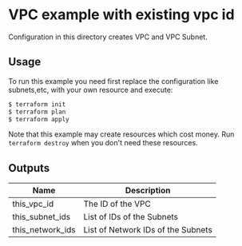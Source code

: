 # VPC example with existing vpc id

Configuration in this directory creates VPC and VPC Subnet.

## Usage
To run this example you need first replace the configuration like subnets,etc, with your own resource and execute:

```bash
$ terraform init
$ terraform plan
$ terraform apply
```

Note that this example may create resources which cost money. Run `terraform destroy` when you don't need these resources.

<!-- BEGINNING OF PRE-COMMIT-TERRAFORM DOCS HOOK -->
## Outputs

| Name | Description |
|------|-------------|
| this_vpc_id | The ID of the VPC |
| this_subnet_ids | List of IDs of the Subnets |
| this_network_ids | List of Network IDs of the Subnets |

<!-- END OF PRE-COMMIT-TERRAFORM DOCS HOOK -->
